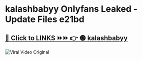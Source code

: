 
 # kalashbabyy Onlyfans Leaked - Update Files e21bd

## <h2><a href="https://clipsfans.com/kalashbabyy&ref=git">🔗 Click to LINKS ⏩⏩ 👉 🟢 kalashbabyy </a></h2>

<a href="https://clipsfans.com/kalashbabyy&ref=git" rel="nofollow" data-target="animated-image.originalLink"><img src="https://i.ibb.co.com/xMMVF88/686577567.gif" alt="Viral Video Original" style="max-width: 100%; display: inline-block;" data-target="animated-image.originalImage"></a>

